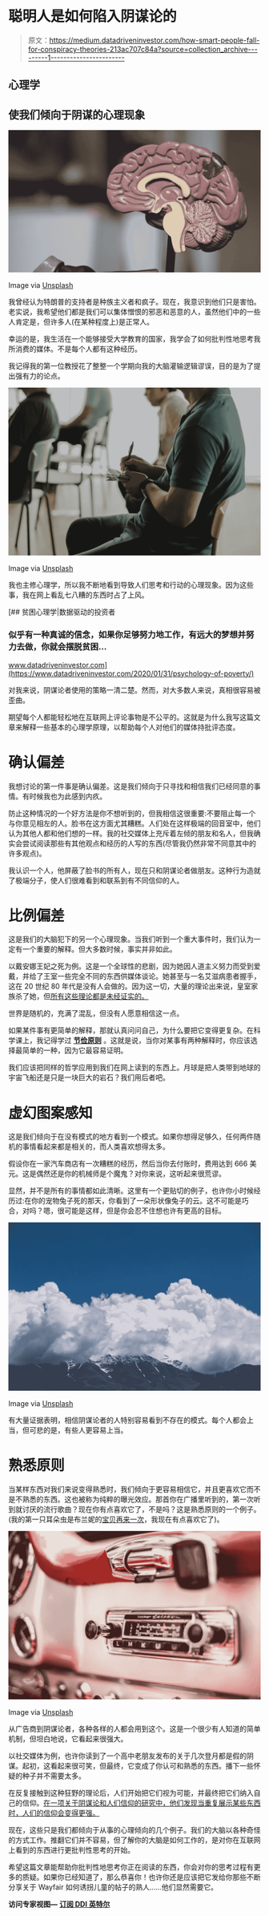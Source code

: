 # 聪明人是如何陷入阴谋论的

> 原文：<https://medium.datadriveninvestor.com/how-smart-people-fall-for-conspiracy-theories-213ac707c84a?source=collection_archive---------1----------------------->

## 心理学

## 使我们倾向于阴谋的心理现象

![](img/69ce1b541a89ca1622916dad126bf939.png)

Image via [Unsplash](https://unsplash.com/photos/3KGF9R_0oHs)

我曾经认为特朗普的支持者是种族主义者和疯子。现在，我意识到他们只是害怕。老实说，我希望他们都是我们可以集体憎恨的邪恶和恶意的人，虽然他们中的一些人肯定是，但许多人(在某种程度上)是正常人。

幸运的是，我生活在一个能够接受大学教育的国家，我学会了如何批判性地思考我所消费的媒体。不是每个人都有这种经历。

我记得我的第一位教授花了整整一个学期向我的大脑灌输逻辑谬误，目的是为了提出强有力的论点。

![](img/93d9b7e0ba4d112563a342aa8dc4affb.png)

Image via [Unsplash](https://unsplash.com/photos/WFItslWB89M)

我也主修心理学，所以我不断地看到导致人们思考和行动的心理现象。因为这些事，我在网上看乱七八糟的东西时占了上风。

[](https://www.datadriveninvestor.com/2020/01/31/psychology-of-poverty/) [## 贫困心理学|数据驱动的投资者

### 似乎有一种真诚的信念，如果你足够努力地工作，有远大的梦想并努力去做，你就会摆脱贫困…

www.datadriveninvestor.com](https://www.datadriveninvestor.com/2020/01/31/psychology-of-poverty/) 

对我来说，阴谋论者使用的策略一清二楚。然而，对大多数人来说，真相很容易被歪曲。

期望每个人都能轻松地在互联网上评论事物是不公平的。这就是为什么我写这篇文章来解释一些基本的心理学原理，以帮助每个人对他们的媒体持批评态度。

# 确认偏差

我想讨论的第一件事是确认偏差。这是我们倾向于只寻找和相信我们已经同意的事情。有时候我也为此感到内疚。

防止这种情况的一个好方法是你不想听到的，但我相信这很重要:不要阻止每一个与你意见相左的人。脸书在这方面尤其糟糕。人们处在这样极端的回音室中，他们认为其他人都和他们想的一样。我的社交媒体上充斥着左倾的朋友和名人，但我确实会尝试阅读那些有其他观点和经历的人写的东西(尽管我仍然非常不同意其中的许多观点)。

我认识一个人，他屏蔽了脸书的所有人，现在只和阴谋论者做朋友。这种行为造就了极端分子，使人们很难看到和联系到有不同信仰的人。

# 比例偏差

这是我们的大脑犯下的另一个心理现象。当我们听到一个重大事件时，我们认为一定有一个重要的解释。但大多数时候，事实并非如此。

以戴安娜王妃之死为例。这是一个全球性的悲剧，因为她因人道主义努力而受到爱戴，并给了王室一些完全不同的东西供媒体谈论。她甚至与一名艾滋病患者握手，这在 20 世纪 80 年代是没有人会做的。因为这一切，大量的理论出来说，皇室家族杀了她，但[所有这些理论都是未经证实的。](https://theconversation.com/why-princess-diana-conspiracies-refuse-to-die-82363)

世界是随机的，充满了混乱，但没有人愿意相信这一点。

如果某件事有更简单的解释，那就认真问问自己，为什么要把它变得更复杂。在科学课上，我记得学过 [**节俭原则**](https://www.oxfordreference.com/view/10.1093/oi/authority.20110803100346221) 。这就是说，当你对某事有两种解释时，你应该选择最简单的一种，因为它最容易证明。

我们应该把同样的哲学应用到我们在网上读到的东西上。月球是把人类带到地球的宇宙飞船还是只是一块巨大的岩石？我们用后者吧。

# **虚幻图案感知**

这是我们倾向于在没有模式的地方看到一个模式。如果你想得足够久，任何两件随机的事情看起来都是相关的，而人类喜欢想得太多。

假设你在一家汽车商店有一次糟糕的经历，然后当你去付账时，费用达到 666 美元。这是偶然还是你的机械师是个魔鬼？对你来说，这听起来很荒谬。

显然，并不是所有的事情都如此清晰。这里有一个更贴切的例子，也许你小时候经历过:在你的宠物兔子死的那天，你看到了一朵形状像兔子的云。这不可能是巧合，对吗？嗯，很可能是这样，但是你会忍不住想也许有更高的目标。

![](img/64a65c2c307596c0400c046772634ed4.png)

Image via [Unsplash](https://unsplash.com/photos/il_S6Vvtuus)

有大量证据表明，相信阴谋论者的人特别容易看到不存在的模式。每个人都会上当，但可悲的是，有些人更容易上当。

# 熟悉原则

当某样东西对我们来说变得熟悉时，我们倾向于更容易相信它，并且更喜欢它而不是不熟悉的东西。这也被称为纯粹的曝光效应。那首你在广播里听到的，第一次听到就讨厌的流行歌曲？现在你有点喜欢它了，不是吗？这是熟悉原则的一个例子。(我的第一只耳朵虫是布兰妮的[宝贝再来一次](https://www.youtube.com/watch?v=C-u5WLJ9Yk4)，我现在有点喜欢它了)。

![](img/39a04370f759a1e7daeda3860603a2a1.png)

Image via [Unsplash](https://unsplash.com/photos/OW3hCHGGx5M)

从广告商到阴谋论者，各种各样的人都会用到这个。这是一个很少有人知道的简单机制，但坦白地说，它看起来很强大。

以社交媒体为例，也许你读到了一个高中老朋友发布的关于几次登月都是假的阴谋。起初，这看起来很可笑，但最终，它变成了你认可和熟悉的东西。播下一些怀疑的种子并不需要太多。

在反复接触到这种狂野的理论后，人们开始把它们视为可能，并最终把它们纳入自己的信仰。[在一项关于阴谋论和人们信仰的研究中，他们发现当重复展示某些东西时，人们的信仰会变得更强。](https://pubmed.ncbi.nlm.nih.gov/21117487/)

现在，这些只是我们都倾向于从事的心理倾向的几个例子。我们的大脑以各种奇怪的方式工作。推翻它们并不容易，但了解你的大脑是如何工作的，是对你在互联网上看到的东西进行更批判性思考的开始。

希望这篇文章能帮助你批判性地思考你正在阅读的东西，你会对你的思考过程有更多的质疑。如果你已经知道了，那么恭喜你！也许你还是应该把它发给你那些不断分享关于 Wayfair 如何诱拐儿童的帖子的熟人……他们显然需要它。

**访问专家视图—** [**订阅 DDI 英特尔**](https://datadriveninvestor.com/ddi-intel)